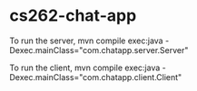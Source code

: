 # cs262-chat-app

To run the server,
mvn compile exec:java -Dexec.mainClass="com.chatapp.server.Server"

To run the client,
mvn compile exec:java -Dexec.mainClass="com.chatapp.client.Client"